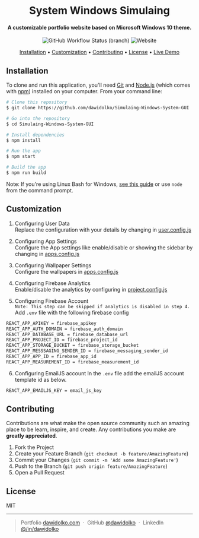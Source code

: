 <h1 align="center">
  <br>

  <br>
  System Windows Simulaing
  <br>
</h1>

<h4 align="center">A customizable portfolio website based on Microsoft Windows 10 theme.</h4>

<p align="center">  
  <img alt="GitHub Workflow Status (branch)" src="https://img.shields.io/github/workflow/status/dawidolko/Simulaing-Windows-System-GUI/Build/master">
  <img alt="Website" src="https://img.shields.io/website?down_color=lightgrey&down_message=DOWN&up_message=UP&url=https%3A%2F%2Fdawidolko.com%2F">
</p>

<p align="center">
  <a href="#installation">Installation</a> •
  <a href="#customization">Customization</a> •
  <a href="#contributing">Contributing</a> •
  <a href="#license">License</a> •
  <a href="https://dawidolko.pl/">Live Demo</a>
</p>

## Installation

To clone and run this application, you'll need [Git](https://git-scm.com) and [Node.js](https://nodejs.org/en/download/) (which comes with [npm](http://npmjs.com)) installed on your computer. From your command line:

```bash
# Clone this repository
$ git clone https://github.com/dawidolko/Simulaing-Windows-System-GUI

# Go into the repository
$ cd Simulaing-Windows-System-GUI

# Install dependencies
$ npm install

# Run the app
$ npm start

# Build the app
$ npm run build
```

Note: If you're using Linux Bash for Windows, [see this guide](https://www.howtogeek.com/261575/how-to-run-graphical-linux-desktop-applications-from-windows-10s-bash-shell/) or use `node` from the command prompt.

## Customization

1. Configuring User Data<br/>
   Replace the configuration with your details by changing in [user.config.js](src/utils/data/user.config.js)

2. Configuring App Settings<br/>
   Configure the App settings like enable/disable or showing the sidebar by changing in [apps.config.js](src/utils/data/apps.config.js)

3. Configuring Wallpaper Settings<br/>
   Configure the wallpapers in [apps.config.js](src/utils/data/apps.config.js)

4. Configuring Firebase Analytics<br/>
   Enable/disable the analytics by configuring in [project.config.js](src/utils/data/project.config.js)

5. Configuring Firebase Account<br/>
   `Note: This step can be skipped if analytics is disabled in step 4.`<br/>
   Add `.env` file with the following firebase config

```sh
REACT_APP_APIKEY = firebase_apikey
REACT_APP_AUTH_DOMAIN = firebase_auth_domain
REACT_APP_DATABASE_URL = firebase_database_url
REACT_APP_PROJECT_ID = firebase_project_id
REACT_APP_STORAGE_BUCKET = firebase_storage_bucket
REACT_APP_MESSSAGING_SENDER_ID = firebase_messaging_sender_id
REACT_APP_APP_ID = firebase_app_id
REACT_APP_MEASUREMENT_ID = firebase_measurement_id
```

6. Configuring EmailJS account
   In the `.env` file add the emailJS account template id as below.

```sh
REACT_APP_EMAILJS_KEY = email_js_key
```

## Contributing

Contributions are what make the open source community such an amazing place to be learn, inspire, and create. Any contributions you make are **greatly appreciated**.

1. Fork the Project
2. Create your Feature Branch (`git checkout -b feature/AmazingFeature`)
3. Commit your Changes (`git commit -m 'Add some AmazingFeature'`)
4. Push to the Branch (`git push origin feature/AmazingFeature`)
5. Open a Pull Request

## License

MIT

---

> Portfolio [dawidolko.com](https://dawidolko.pl) &nbsp;&middot;&nbsp;
> GitHub [@dawidolko](https://github.com/dawidolko) &nbsp;&middot;&nbsp;
> LinkedIn [@/in/dawidolko](https://www.linkedin.com/in/dawidolko/)
